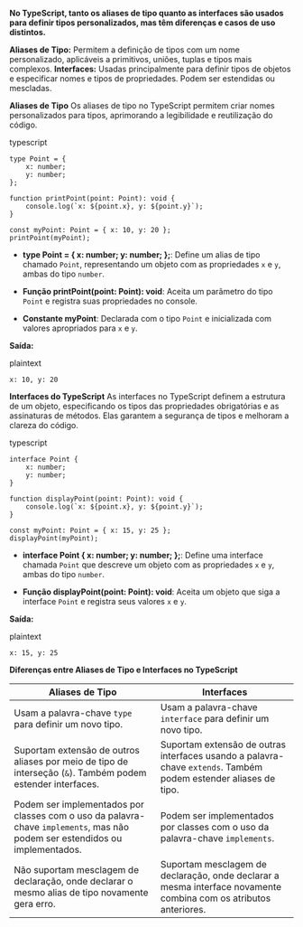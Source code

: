 
**No TypeScript, tanto os aliases de tipo quanto as interfaces são usados para definir tipos personalizados, mas têm diferenças e casos de uso distintos.**

**Aliases de Tipo:** 
Permitem a definição de tipos com um nome personalizado, aplicáveis a primitivos, uniões, tuplas e tipos mais complexos. **Interfaces:** Usadas principalmente para definir tipos de objetos e especificar nomes e tipos de propriedades. Podem ser estendidas ou mescladas.

**Aliases de Tipo** 
Os aliases de tipo no TypeScript permitem criar nomes personalizados para tipos, aprimorando a legibilidade e reutilização do código.

typescript

```
type Point = {
    x: number;
    y: number;
};

function printPoint(point: Point): void {
    console.log(`x: ${point.x}, y: ${point.y}`);
}

const myPoint: Point = { x: 10, y: 20 };
printPoint(myPoint);
```

- **type Point = { x: number; y: number; };**: Define um alias de tipo chamado `Point`, representando um objeto com as propriedades `x` e `y`, ambas do tipo `number`.
    
- **Função printPoint(point: Point): void**: Aceita um parâmetro do tipo `Point` e registra suas propriedades no console.
    
- **Constante myPoint**: Declarada com o tipo `Point` e inicializada com valores apropriados para `x` e `y`.
    

**Saída:**

plaintext

```
x: 10, y: 20
```

**Interfaces do TypeScript** As interfaces no TypeScript definem a estrutura de um objeto, especificando os tipos das propriedades obrigatórias e as assinaturas de métodos. Elas garantem a segurança de tipos e melhoram a clareza do código.

typescript

```
interface Point {
    x: number;
    y: number;
}

function displayPoint(point: Point): void {
    console.log(`x: ${point.x}, y: ${point.y}`);
}

const myPoint: Point = { x: 15, y: 25 };
displayPoint(myPoint);
```

- **interface Point { x: number; y: number; };**: Define uma interface chamada `Point` que descreve um objeto com as propriedades `x` e `y`, ambas do tipo `number`.
    
- **Função displayPoint(point: Point): void**: Aceita um objeto que siga a interface `Point` e registra seus valores `x` e `y`.
    

**Saída:**

plaintext

```
x: 15, y: 25
```

**Diferenças entre Aliases de Tipo e Interfaces no TypeScript**

|**Aliases de Tipo**|**Interfaces**|
|---|---|
|Usam a palavra-chave `type` para definir um novo tipo.|Usam a palavra-chave `interface` para definir um novo tipo.|
|Suportam extensão de outros aliases por meio de tipo de interseção (`&`). Também podem estender interfaces.|Suportam extensão de outras interfaces usando a palavra-chave `extends`. Também podem estender aliases de tipo.|
|Podem ser implementados por classes com o uso da palavra-chave `implements`, mas não podem ser estendidos ou implementados.|Podem ser implementados por classes com o uso da palavra-chave `implements`.|
|Não suportam mesclagem de declaração, onde declarar o mesmo alias de tipo novamente gera erro.|Suportam mesclagem de declaração, onde declarar a mesma interface novamente combina com os atributos anteriores.|


